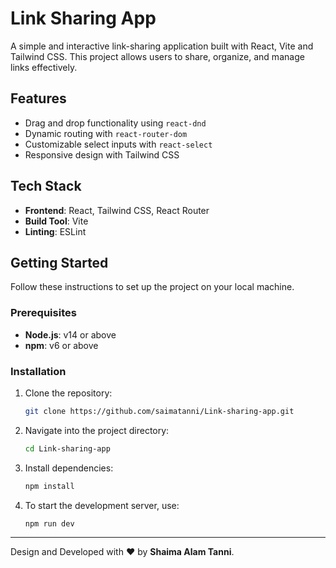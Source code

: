 # Link Sharing App

A simple and interactive link-sharing application built with React, Vite and Tailwind CSS. This project allows users to share, organize, and manage links effectively.



## Features

- Drag and drop functionality using `react-dnd`
- Dynamic routing with `react-router-dom`
- Customizable select inputs with `react-select`
- Responsive design with Tailwind CSS

## Tech Stack

- **Frontend**: React, Tailwind CSS, React Router
- **Build Tool**: Vite
- **Linting**: ESLint

## Getting Started

Follow these instructions to set up the project on your local machine.

### Prerequisites

- **Node.js**: v14 or above
- **npm**: v6 or above

### Installation

1. Clone the repository:

   ```bash
   git clone https://github.com/saimatanni/Link-sharing-app.git

2. Navigate into the project directory:

   ```bash
   cd Link-sharing-app

3. Install dependencies:

   ```bash
   npm install

3. To start the development server, use:

   ```bash
   npm run dev


---
Design and Developed with :heart: by **Shaima Alam Tanni**.

 
